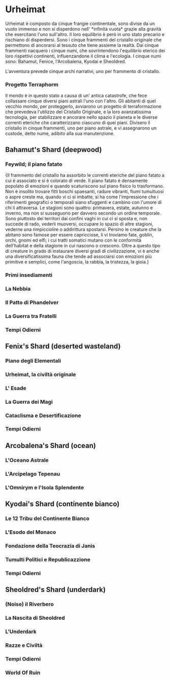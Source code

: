 # Urheimat

<p>Urheimat è composto da cinque frangie continentale, sono divise da un vuoto immenso e non si disperdono nell' *infinità vuota* grazie alla gravità che esercitano l'uno sull'altro.
Il loro equilibrio è però in uno stato precario e rischiano di disperdersi. Sono i cinque frammenti del cristallo originale che permettono di ancorarsi al tessuto che tiene assieme la realtà.
Dai cinque frammenti nacquero i cinque numi, che sovrintendono l'equilibrio eterico dei loro rispettivi continenti, influenzandone il clima e l'ecologia.
I cinque numi sono: Bahamut, Fenice, l'Arcobalena, Kyodai e Sheoldred.</p>

L'avventura prevede cinque archi narrativi, uno per frammento di cristallo.

### Progetto Terraphorm
Il mondo è in questo stato a causa di un' antica catastrofe, che fece collassare cinque diversi piani astrali l'uno con l'altro. Gli abitanti di quel vecchio mondo, per proteggerlo, avviarono un progetto di terraformazione che prevedeva l'utilizzo del Cristallo Originale, e la loro avanzatissima tecnologia, per stabilizzare e ancorare nello spazio il pianeta e le diverse correnti eteriche che caratterizzano ciascuno di quei piani.
Divisero il cristallo in cinque frammenti, uno per piano astrale, e vi assegnarono un custode, detto nume, adibito alla sua manutenzione.

## Bahamut's Shard (deepwood)

### Feywild; il piano fatato
{Il frammento del cristallo ha assorbito le correnti eteriche del piano fatato a cui è associato e si è colorato di verde. Il piano fatato è densamente popolato di emozioni e quando scaturiscono sul piano fisico lo trasformano. Non è insolito trovare fitti boschi spaesanti, radure vibranti, fiumi tumultuosi o aspre creste ma, quando vi ci si imbatte, si ha come l'impressione che i riferimenti geografici o temporali siano sfuggenti e cambino con l'umore di chi li attraversa. Le stagioni sono quattro: primavera, estate, autunno e inverno, ma non si susseguono per davvero secondo un ordine temporale. Sono piuttosto dei territori dai confini vaghi in cui ci si sposta e, non succede di rado, vederli muoversi, occupare lo spazio di altre stagioni, vederne una rimpicciolire o addirittura spostarsi. Persino le creature che la abitano sono famose per essere capricciose, li vi troviamo fate, goblin, orchi, gnomi ed elfi; i cui tratti somatici mutano con le conformità dell'habitat e della stagione in cui nascono o crescono. Oltre a questo tipo di creature in grado di instaurare diversi gradi di civilizzazione, vi è anche una diversificatissima fauna che tende ad associarsi con emozioni più primitive e semplici, come l'angoscia, la rabbia, la tristezza, la gioia.}

### Primi insediamenti

### La Nebbia

### Il Patto di Phandelver

### La Guerra tra Fratelli

### Tempi Odierni

## Fenix's Shard (deserted wasteland)

### Piano degli Elementali

### Urheimat, la civiltà originale

### L' Esade

### La Guerra dei Magi

### Cataclisma e Desertificazione

### Tempi Odierni

## Arcobalena's Shard (ocean)

### L'Oceano Astrale

### L'Arcipelago Tepenau

### L'Omnirym e l'Isola Splendente

## Kyodai's Shard (continente bianco)

### Le 12 Tribu del Continente Bianco

### L'Esodo del Monaco

### Fondazione della Teocrazia di Janis

### Tumulti Politici e Republicazzione

### Tempi Odierni

## Sheoldred's Shard (underdark)

### (Noise) il Riverbero

### La Nascita di Sheoldred

### L'Underdark

### Razze e Civiltà

### Tempi Odierni

### World Of Ruin
